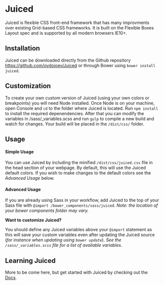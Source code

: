 # Juiced

Juiced is flexible CSS front-end framework that has many improvments over 
existing Grid-based CSS frameworks.  It is built on the Flexible Boxes
 Layout spec and is supported by all modern browsers IE10+.


## Installation

Juiced can be downloaded directly from the Github repository <https://github.com/ovdojoey/Juiced> or through Bower using `bower install juiced`.  


## Customization

To create your own custom version of Juiced (using your own colors or breakpoints) you will need Node installed.  Once Node is on your machine, open Console and `cd` to the folder where Juiced is located. Run `npm install` to install the required depenendencies.  After that you can modify the variables in /sass/_variables.scss and run `gulp` to compile a new build and watch for changes.  Your  build will be placed in the `/dist/css/` folder.

## Usage

#### Simple Usage
You can use Juiced by including the minified `/dist/css/juiced.css` file in the head section of your webpage.  By default, this will use the Juiced default colors.  If you wish to make changes to the default colors see the *Advanced Usage* below.

#### Advanced Usage

If you are already using Sass in your workflow, add Juiced to the top of your Sass file with `@import /bower_components/sass/juiced`. *Note: the location of your bower components folder may vary.*  

**Want to customize Juiced?** 

You should define any Juiced variables above your `@import` statement as this will save your custom variables even after updating the Juiced source (*for instance when updating using `bower update`*).  *See the `/sass/_variables.scss` file for a list of available variables.*

## Learning Juiced
More to be come here, but get started with Juiced by checking out the [Docs](http://juicedcss.com/bower_components/juiced/docs/).
